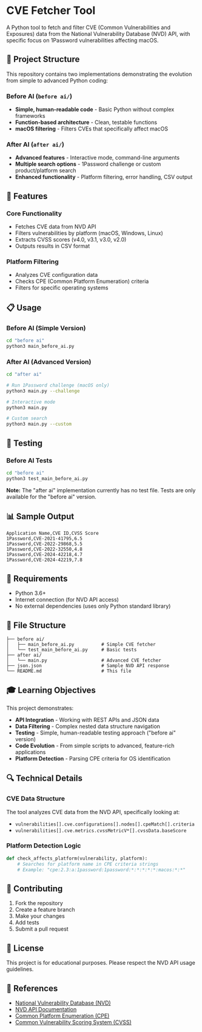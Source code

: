# CVE Fetcher Tool

A Python tool to fetch and filter CVE (Common Vulnerabilities and Exposures) data from the National Vulnerability Database (NVD) API, with specific focus on 1Password vulnerabilities affecting macOS.

## 🎯 Project Structure

This repository contains two implementations demonstrating the evolution from simple to advanced Python coding:

### Before AI (`before ai/`)
- **Simple, human-readable code** - Basic Python without complex frameworks
- **Function-based architecture** - Clean, testable functions
- **macOS filtering** - Filters CVEs that specifically affect macOS

### After AI (`after ai/`)
- **Advanced features** - Interactive mode, command-line arguments
- **Multiple search options** - 1Password challenge or custom product/platform search
- **Enhanced functionality** - Platform filtering, error handling, CSV output

## 🚀 Features

### Core Functionality
- Fetches CVE data from NVD API
- Filters vulnerabilities by platform (macOS, Windows, Linux)
- Extracts CVSS scores (v4.0, v3.1, v3.0, v2.0)
- Outputs results in CSV format

### Platform Filtering
- Analyzes CVE configuration data
- Checks CPE (Common Platform Enumeration) criteria
- Filters for specific operating systems

## 📋 Usage

### Before AI (Simple Version)
```bash
cd "before ai"
python3 main_before_ai.py
```

### After AI (Advanced Version)
```bash
cd "after ai"

# Run 1Password challenge (macOS only)
python3 main.py --challenge

# Interactive mode
python3 main.py

# Custom search
python3 main.py --custom
```

## 🧪 Testing

### Before AI Tests
```bash
cd "before ai"
python3 test_main_before_ai.py
```

**Note:** The "after ai" implementation currently has no test file. Tests are only available for the "before ai" version.

## 📊 Sample Output

```csv
Application Name,CVE ID,CVSS Score
1Password,CVE-2021-41795,6.5
1Password,CVE-2022-29868,5.5
1Password,CVE-2022-32550,4.8
1Password,CVE-2024-42218,4.7
1Password,CVE-2024-42219,7.8
```

## 🔧 Requirements

- Python 3.6+
- Internet connection (for NVD API access)
- No external dependencies (uses only Python standard library)

## 📁 File Structure

```
├── before ai/
│   ├── main_before_ai.py          # Simple CVE fetcher
│   └── test_main_before_ai.py     # Basic tests
├── after ai/
│   └── main.py                    # Advanced CVE fetcher
├── json.json                      # Sample NVD API response
└── README.md                      # This file
```

## 🎓 Learning Objectives

This project demonstrates:
- **API Integration** - Working with REST APIs and JSON data
- **Data Filtering** - Complex nested data structure navigation
- **Testing** - Simple, human-readable testing approach ("before ai" version)
- **Code Evolution** - From simple scripts to advanced, feature-rich applications
- **Platform Detection** - Parsing CPE criteria for OS identification

## 🔍 Technical Details

### CVE Data Structure
The tool analyzes CVE data from the NVD API, specifically looking at:
- `vulnerabilities[].cve.configurations[].nodes[].cpeMatch[].criteria`
- `vulnerabilities[].cve.metrics.cvssMetricV*[].cvssData.baseScore`

### Platform Detection Logic
```python
def check_affects_platform(vulnerability, platform):
    # Searches for platform name in CPE criteria strings
    # Example: "cpe:2.3:a:1password:1password:*:*:*:*:*:macos:*:*"
```

## 🤝 Contributing

1. Fork the repository
2. Create a feature branch
3. Make your changes
4. Add tests
5. Submit a pull request

## 📜 License

This project is for educational purposes. Please respect the NVD API usage guidelines.

## 🔗 References

- [National Vulnerability Database (NVD)](https://nvd.nist.gov/)
- [NVD API Documentation](https://nvd.nist.gov/developers)
- [Common Platform Enumeration (CPE)](https://cpe.mitre.org/)
- [Common Vulnerability Scoring System (CVSS)](https://www.first.org/cvss/)
